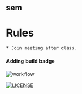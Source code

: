## sem
# Rules
    * Join meeting after class.
#### Adding build badge



![workflow](https://github.com/KaungSattHtun10/seMethod/actions/workflows/main.yml/badge.svg)

[![LICENSE](https://img.shields.io/github/license/KaungSattHtun10/sem.svg?style=flat-square)](https://github.com/KaungSattHtun10/sem/blob/master/LICENSE)
